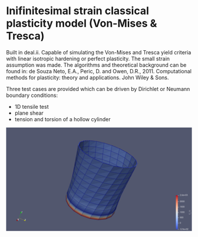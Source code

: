 # Inifinitesimal strain classical plasticity model (Von-Mises & Tresca)
Built in deal.ii. Capable of simulating the Von-Mises and Tresca yield criteria with linear isotropic hardening or perfect plasticity. 
The small strain assumption was made. 
The algorithms and theoretical background can be found in: 
de Souza Neto, E.A., Peric, D. and Owen, D.R., 2011. Computational methods for plasticity: theory and applications. John Wiley & Sons.

Three test cases are provided which can be driven by Dirichlet or Neumann boundary conditions:
- 1D tensile test
- plane shear
- tension and torsion of a hollow cylinder

![Screenshot](images/stress_yy.png)